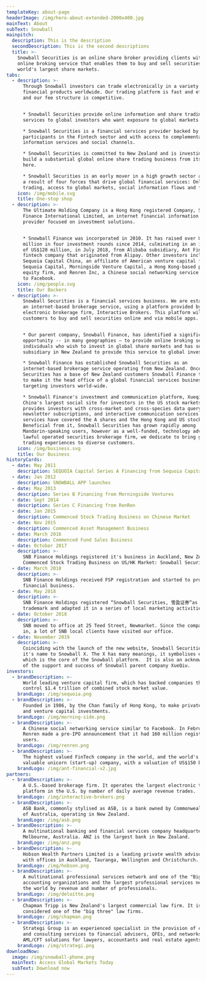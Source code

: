 ```yaml
---
templateKey: about-page
headerImage: /img/hero-about-extended-2000x400.jpg
mainText: About
subText: Snowball
mainpitch:
  description: This is the description
  secondDescription: This is the second descriptions
  title: >-
    Snowball Securities is an online share broker providing clients with an
    online broking service that enables them to buy and sell securities on the
    world's largest share markets.
tabs:
  - description: >-
      Through Snowball investors can trade electronically in a variety of
      financial products worldwide. Our trading platform is fast and efficient,
      and our fee structure is competitive.


      * Snowball Securities provide online information and share trading
      services to global investors who want exposure to global markets.

      * Snowball Securities is a financial services provider backed by leading
      participants in the Fintech sector and with access to complementary
      information services and social channels. 

      * Snowball Securities is committed to New Zealand and is investing to
      build a substantial global online share trading business from its base
      here.

      * Snowball Securities is an early mover in a high growth sector arising as
      a result of four forces that drive global financial services: Online
      trading, access to global markets, social information flows and fintech.
    icon: /img/mobile.svg
    title: One-stop shop
  - description: >-
      The Ultimate Holding Company is a Hong Kong registered Company, Snowball
      Finance International Limited, an internet financial information service
      provider focused on investment solutions.


      * Snowball Finance was incorporated in 2010. It has raised over US$173
      million in four investment rounds since 2014, culminating in an investment
      of US$120 million, in July 2018, from Alibaba subsidiary, Ant Financial, a
      fintech company that originated from Alipay. Other investors include
      Sequoia Capital China, an affiliate of American venture capital firm,
      Sequoia Capital, Morningside Venture Capital, a Hong Kong-based private
      equity firm, and Renren Inc, a Chinese social networking service similar
      to Facebook.
    icon: /img/people.svg
    title: Our Backers
  - description: >-
      Snowball Securities is a financial services business. We are establishing
      an internet-based brokerage service, using a platform provided by US-based
      electronic brokerage firm, Interactive Brokers. This platform will enable
      customers to buy and sell securities online and via mobile apps. 


      * Our parent company, Snowball Finance, has identified a significant
      opportunity -- in many geographies – to provide online broking services to
      individuals who wish to invest in global share markets and has set up a
      subsidiary in New Zealand to provide this service to global investors.

      * Snowball Finance has established Snowball Securities as an
      internet-based brokerage service operating from New Zealand. Once Snowball
      Securities has a base of New Zealand customers Snowball Finance then plans
      to make it the head office of a global financial services business
      targeting investors world-wide. 

      * Snowball Finance's investment and communication platform, Xueqiu.com, is
      China's largest social site for investors in the US stock markets. It
      provides investors with cross-market and cross-species data query,
      newsletter subscriptions, and interactive communication services. These
      services have covered the A shares and the Hong Kong and US stock markets.
      Beneficial from it, Snowball Securities has grown rapidly among
      Mandarin-speaking users, however as a well-funded, technology advanced and
      lawful operated securities brokerage firm, we dedicate to bring global
      trading experiences to diverse customers.
    icon: /img/business.svg
    title: Our Business
historyCards:
  - date: May 2011
    description: SEQUOIA Capital Series A Financing from Sequoia Capital
  - date: Jan 2012
    description: SNOWBALL APP launches
  - date: May 2013
    description: Series B Financing from Morningside Ventures
  - date: Sept 2014
    description: Series C Financing from RenRen
  - date: Jan 2015
    description: Commenced Stock Trading Business on Chinese Market
  - date: Nov 2015
    description: Commenced Asset Management Business
  - date: March 2016
    description: Commenced Fund Sales Business
  - date: October 2017
    description: >-
      SNB Finance Holdings registered it's business in Auckland, New Zealand.
      Commenced Stock Trading Business on US/HK Market: Snowball Securities
  - date: March 2018
    description: >-
      SNB Finance Holdings received FSP registration and started to provide
      financial business.
  - date: May 2018
    description: >-
      SNB Finance Holdings registered “Snowball Securities, 雪盈证券“as brand
      trademark and adapted it in a series of local marketing activities.
  - date: October 2018
    description: >-
      SNB moved to office at 25 Teed Street, Newmarket. Since the company moved
      in, a lot of SNB local clients have visited our office.
  - date: November 2019
    description: >-
      Coinciding with the launch of the new website, Snowball Securities changed
      it's name to Snowball X. The X has many meanings, it symbolises eXchange
      which is the core of the Snowball platform.  It is also an acknowledgement
      of the support and success of Snowball parent company XueQiu. 
investors:
  - brandDescription: >-
      World leading venture capital firm, which has backed companies that now
      control $1.4 trillion of combined stock market value.
    brandLogo: /img/sequoia.png
  - brandDescription: >-
      Founded in 1986, by the Chan family of Hong Kong, to make private equity
      and venture capital investments.
    brandLogo: /img/morning-side.png
  - brandDescription: >-
      A Chinese social networking service similar to Facebook. In February 2011,
      Renren made a pre-IPO announcement that it had 160 million registered
      users.
    brandLogo: /img/renren.png
  - brandDescription: >-
      The highest valued FinTech company in the world, and the world's most
      valuable unicorn (start-up) company, with a valuation of US$150 billion.
    brandLogo: /img/ant-financial-v2.jpg
partners:
  - brandDescription: >-
      A U.S.-based brokerage firm. It operates the largest electronic trading
      platform in the U.S. by number of daily average revenue trades.
    brandLogo: /img/interactive-brokers.png
  - brandDescription: >-
      ASB Bank, commonly stylised as ASB, is a bank owned by Commonwealth Bank
      of Australia, operating in New Zealand.
    brandLogo: /img/asb.png
  - brandDescription: >-
      A multinational banking and financial services company headquartered in
      Melbourne, Australia. ANZ is the largest bank in New Zealand.
    brandLogo: /img/anz.png
  - brandDescription: >-
      Hobson Wealth Partners Limited is a leading private wealth advisory team
      with offices in Auckland, Tauranga, Wellington and Christchurch.
    brandLogo: /img/hobson.png
  - brandDescription: >-
      A multinational professional services network and one of the "Big Four"
      accounting organizations and the largest professional services network in
      the world by revenue and number of professionals.
    brandLogo: /img/deloitte.png
  - brandDescription: >-
      Chapman Tripp is New Zealand's largest commercial law firm. It is
      considered one of the "big three" law firms.
    brandLogo: /img/chapman.png
  - brandDescription: >-
      Strategi Group is an experienced specialist in the provision of compliance
      and consulting services to financial advisers, QFEs, and networks, and
      AML/CFT solutions for lawyers, accountants and real estate agents.
    brandLogo: /img/strategi.png
downloadNow:
  image: /img/snowball-phone.png
  mainText: Access Global Markets Today
  subText: Download now
---
```


